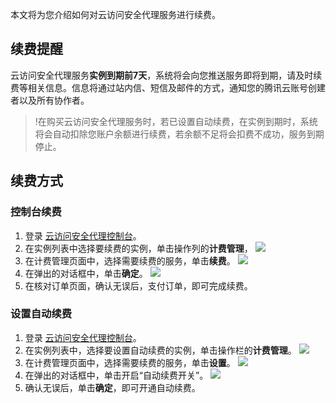 本文将为您介绍如何对云访问安全代理服务进行续费。

## 续费提醒

云访问安全代理服务**实例到期前7天**，系统将会向您推送服务即将到期，请及时续费等相关信息。信息将通过站内信、短信及邮件的方式，通知您的腾讯云账号创建者以及所有协作者。

>!在购买云访问安全代理服务时，若已设置自动续费，在实例到期时，系统将会自动扣除您账户余额进行续费，若余额不足将会扣费不成功，服务到期停止。

## 续费方式

### 控制台续费
1. 登录 [云访问安全代理控制台](https://console.cloud.tencent.com/casb)。
2. 在实例列表中选择要续费的实例，单击操作列的**计费管理**，
![](https://qcloudimg.tencent-cloud.cn/raw/71054e5506daa6bce73ef55048ae043d.png)
3. 在计费管理页面中，选择需要续费的服务，单击**续费**。
![](https://qcloudimg.tencent-cloud.cn/raw/875cea6f87301c13801329cee63842fa.png)
4. 在弹出的对话框中，单击**确定**。
![](https://main.qcloudimg.com/raw/57d42fca5a8ca7a79e996baac8a1d4d0.png)
4. 在核对订单页面，确认无误后，支付订单，即可完成续费。 

### 设置自动续费

1. 登录 [云访问安全代理控制台](https://console.cloud.tencent.com/casb)。
2. 在实例列表中，选择要设置自动续费的实例，单击操作栏的**计费管理**。
![](https://qcloudimg.tencent-cloud.cn/raw/71054e5506daa6bce73ef55048ae043d.png)
3. 在计费管理页面中，选择需要续费的服务，单击**设置**。
![](https://qcloudimg.tencent-cloud.cn/raw/99e0c65155a586f069487513a9538b90.png)
3. 在弹出的对话框中，单击开启“自动续费开关”。
![](https://main.qcloudimg.com/raw/88cdd8d562c046b79eb4161d7924d609.png)
4. 确认无误后，单击**确定**，即可开通自动续费。 
